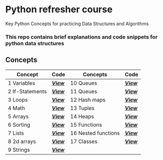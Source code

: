# Python refresher course

Key Python Concepts for practicing Data Structures and Algorithms

### This repo contains brief explanations and code snippets for python data structures

## Concepts
| Concept | Code | Concepts | Code |
|-----|-----|-----|-----|
| 1 Variables | [***View***](./variables/) | 10 Queues | [***View***](./queues/) |
| 2 If-Statements | [***View***](./if-statements/) | 11 Queues | [***View***](./queues/) |
| 3 Loops | [***View***](./loops/) | 12 Hash maps | [***View***](./has-maps/) |
| 4 Math | [***View***](./math/) | 13 Tuples | [***View***](./tuples/) |
| 5 Arrays | [***View***](./arrays/) | 14 Heaps | [***View***](./heaps/) |
| 6 Sorting | [***View***](./sorting/) | 15 Functions | [***View***](./functions/) |
| 7 Lists | [***View***](./lists/) | 16 Nested functions | [***View***](./nested-functions/) |
| 8 2d arrays | [***View***](./2d-arrays/) | 17 Classes | [***View***](./classes/) |
| 9 Strings | [***View***](./strings/) |
